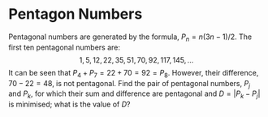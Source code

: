 # Pentagon Numbers

Pentagonal numbers are generated by the formula, $P_n=n(3n-1)/2$. The first ten pentagonal numbers are:
$$1, 5, 12, 22, 35, 51, 70, 92, 117, 145, \dots$$
It can be seen that $P_4 + P_7 = 22 + 70 = 92 = P_8$. However, their difference, $70 - 22 = 48$, is not pentagonal.
Find the pair of pentagonal numbers, $P_j$ and $P_k$, for which their sum and difference are pentagonal and $D = |P_k - P_j|$ is minimised; what is the value of $D$?